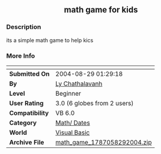 ﻿<div align="center">

## math game for kids


</div>

### Description

its a simple math game to help kics
 
### More Info
 


<span>             |<span>
---                |---
**Submitted On**   |2004-08-29 01:29:18
**By**             |[Ly Chathalavanh](https://github.com/Planet-Source-Code/PSCIndex/blob/master/ByAuthor/ly-chathalavanh.md)
**Level**          |Beginner
**User Rating**    |3.0 (6 globes from 2 users)
**Compatibility**  |VB 6\.0
**Category**       |[Math/ Dates](https://github.com/Planet-Source-Code/PSCIndex/blob/master/ByCategory/math-dates__1-37.md)
**World**          |[Visual Basic](https://github.com/Planet-Source-Code/PSCIndex/blob/master/ByWorld/visual-basic.md)
**Archive File**   |[math\_game\_1787058292004\.zip](https://github.com/Planet-Source-Code/ly-chathalavanh-math-game-for-kids__1-55869/archive/master.zip)








